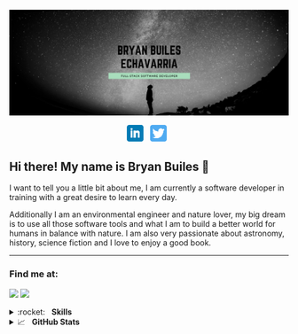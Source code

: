 ![Header](https://raw.githubusercontent.com/bryanbuiles/bryanbuiles/main/bryan1.png)
<p align='center'>
<a href="https://www.linkedin.com/in/brayam-builes/"><img height="30" src="https://github.com/bryanbuiles/bryanbuiles/blob/main/linkedin.png?raw=true"></a>&nbsp;&nbsp;
<a href="https://twitter.com/bryan_builes"><img height="30" src="https://github.com/bryanbuiles/bryanbuiles/blob/main/twitter.png?raw=true"></a>&nbsp;&nbsp;
</p>

## Hi there! My name is Bryan Builes 👋

I want to tell you a little bit about me, I am currently a software developer in training with a great desire to learn every day.

Additionally I am an environmental engineer and nature lover, my big dream is to use all those software tools and what I am to build a better world for humans in balance with nature. I am also very passionate about astronomy, history, science fiction and I love to enjoy a good book. 

---
### Find me at:

[<img src="https://img.shields.io/badge/twitter-%231DA1F2.svg?&style=for-the-badge&logo=twitter&logoColor=white"/>](https://twitter.com/bryan_builes)
[<img src="https://img.shields.io/badge/linkedin-%230077B5.svg?&style=for-the-badge&logo=linkedin&logoColor=white"/>](https://www.linkedin.com/in/brayam-builes/)

<details>
	<summary>:rocket:&nbsp;&nbsp;&nbsp;<b>Skills</b></summary>
	<br/>
	<img src="https://img.shields.io/badge/python-%233a75a5.svg?&style=for-the-badge&logo=python&logoColor=white" alt="Python"/>
	<img src="https://img.shields.io/badge/javascript%20-%23323330.svg?&style=for-the-badge&logo=javascript&logoColor=%23f7de1e" alt="JavaScript"/>
	<img src="https://img.shields.io/badge/html5-%23e34f26.svg?&style=for-the-badge&logo=html5&logoColor=white" alt="HTML5"/>
	<img src="https://img.shields.io/badge/css3-%233573b5.svg?&style=for-the-badge&logo=css3&logoColor=white" alt="CSS3"/>
	<img src="https://img.shields.io/badge/git-%23fc6d26.svg?&style=for-the-badge&logo=git&logoColor=white" alt="Git"/>
        <img src="https://img.shields.io/badge/flask%20-%23000.svg?&style=for-the-badge&logo=flask&logoColor=white" alt="flask"/>
	<img src="https://img.shields.io/badge/c%20-%2300599C.svg?&style=for-the-badge&logo=c&logoColor=white" alt="C"/>
	<img src ="https://img.shields.io/badge/postgres-%23316192.svg?&style=for-the-badge&logo=postgresql&logoColor=white" alt="PostgreSQL"/>
	<img src="https://img.shields.io/badge/mysql-%2300f.svg?&style=for-the-badge&logo=mysql&logoColor=white" alt="mysql"/>
	<img src="https://img.shields.io/badge/nginx%20-%23009639.svg?&style=for-the-badge&logo=nginx&logoColor=white" alt="Nginx"/>
	
</details>

<details>
	<summary>📈&nbsp;&nbsp;&nbsp;<b>GitHub Stats</b></summary>
	<br/>
	<img src="https://jf-gh-stats.vercel.app/api?username=bryanbuiles&show_icons=true&count_private=true&title_color=3867D6&icon_color=3867D6" alt="GitHub Stats" align="top"/>
	<img src="https://jf-gh-stats.vercel.app/api/top-langs/?username=bryanbuiles&layout=compact&hide=java&title_color=3867D6&icon_color=3867D6" alt="GitHub Top Languages" align="top"/>
</details>

